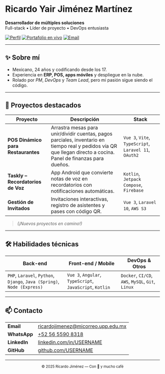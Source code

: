 <!-- README.md -->
# Ricardo Yair Jiménez Martínez

**Desarrollador de múltiples soluciones**  
Full-stack • Líder de proyecto • DevOps entusiasta

[![Perfil](https://img.shields.io/badge/LinkedIn-información-0A66C2?logo=linkedin&logoColor=white)](https://www.linkedin.com/in/USERNAME)
[![Portafolio en vivo](https://img.shields.io/badge/Demo-Portafolio-⏩-0066ff?logo=githubpages&logoColor=white)](https://USUARIO.github.io/REPO)
[![Email](https://img.shields.io/badge/ricardojimenez@micorreo.upp.edu.mx-envíame%20un%20email-EA4335?logo=gmail&logoColor=white)](mailto:ricardojimenez@micorreo.upp.edu.mx)

---

## ✨ Sobre mí
- Mexicano, 24 años y codificando desde los 17.  
- Experiencia en **ERP, POS, apps móviles** y despliegue en la nube.  
- Rolado por *PM*, *DevOps* y *Team Lead*, pero mi pasión sigue siendo el código.

---

## 🚀 Proyectos destacados

| Proyecto | Descripción | Stack 
|---|---|---|
| **POS Dinámico para Restaurantes** | Arrastra mesas para unir/dividir cuentas, pagos parciales, inventario en tiempo real y pedidos vía QR que llegan directo a cocina. Panel de finanzas para dueños. | `Vue 3`, `Vite`, `TypeScript`, `Laravel 11`, `OAuth2` 
| **Taskly – Recordatorios de Voz** | App Android que convierte notas de voz en recordatorios con notificaciones automáticas. | `Kotlin`, `Jetpack Compose`, `Firebase` 
| **Gestión de Invitados** | Invitaciones interactivas, registro de asistentes y pases con código QR. | `Vue 3`, `Laravel 10`, `AWS S3` 

> *(¡Nuevos proyectos en camino!)*

---

## 🛠️ Habilidades técnicas

| Back-end | Front-end / Mobile | DevOps & Otros |
|---|---|---|
| `PHP`, `Laravel`, `Python`, `Django`, `Java (Spring)`, `Node (Express)` | `Vue 3`, `Angular`, `TypeScript`, `JavaScript`, `Kotlin` | `Docker`, `CI/CD`, `AWS`, `MySQL`, `Git`, `Linux` |

---

## 📫 Contacto
| | |
|---|---|
| **Email** | ricardojimenez@micorreo.upp.edu.mx |
| **WhatsApp** | [+52 56 5590 8318](https://wa.me/525655908318) |
| **LinkedIn** | [linkedin.com/in/USERNAME](https://www.linkedin.com/in/USERNAME) |
| **GitHub** | [github.com/USERNAME](https://github.com/USERNAME) |

---

<p align="center">
  <sub>© 2025 Ricardo Jiménez — Con 💙 y mucho café</sub>
</p>
